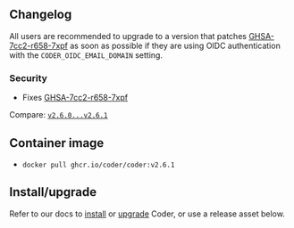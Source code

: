 ## Changelog

All users are recommended to upgrade to a version that patches
[GHSA-7cc2-r658-7xpf](https://github.com/coder/coder/security/advisories/GHSA-7cc2-r658-7xpf)
as soon as possible if they are using OIDC authentication with the
`CODER_OIDC_EMAIL_DOMAIN` setting.

### Security

- Fixes [GHSA-7cc2-r658-7xpf](https://github.com/coder/coder/security/advisories/GHSA-7cc2-r658-7xpf)

Compare: [`v2.6.0...v2.6.1`](https://github.com/coder/coder/compare/v2.6.0...v2.6.1)

## Container image

- `docker pull ghcr.io/coder/coder:v2.6.1`

## Install/upgrade

Refer to our docs to [install](https://coder.com/docs/v2/latest/install) or [upgrade](https://coder.com/docs/v2/latest/admin/upgrade) Coder, or use a release asset below.
